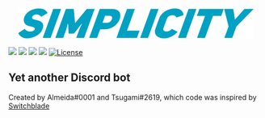 <p align="center">
    <img src="https://raw.githubusercontent.com/Almeeida/Simplicity/testing-readme/src/assets/simplicity-text.png">
</p>
<a title="code style" target="_blank" href="http://standardjs.com"><img src="https://img.shields.io/badge/code%20style-standard-brightgreen.svg?style=flat-square"></a>
<a title="Dependencies" target="_blank" href="https://david-dm.org/Almeeida/Simplicity/"><img src="https://david-dm.org/Almeeida/Simplicity/status.svg?style=flat-square"></a>
<a title="Library" target="_blank" href="https://discord.js.org/#/"><img src="https://img.shields.io/badge/library-discord.js-blue.svg?style=flat-square"></a>
<a class="badge-align" href="https://www.codacy.com/app/Almeeida/Simplicity?utm_source=github.com&amp;utm_medium=referral&amp;utm_content=Almeeida/Simplicity&amp;utm_campaign=Badge_Grade"><img src="https://img.shields.io/codacy/grade/4f29cb30be614ad3a5af1fa381efa9f7.svg?style=flat-square"/></a>
<a href="https://github.com/Almeeida/Simplicity/blob/master/LICENSE" target="_blank"><img src="https://img.shields.io/github/license/SwitchbladeBot/switchblade.svg?style=flat-square" alt="License"/></a><br>
<h2>Yet another Discord bot</h2>
Created by Almeida#0001 and Tsugami#2619, which code was inspired by 
<a href="https://github.com/SwitchbladeBot/switchblade">Switchblade</a>
